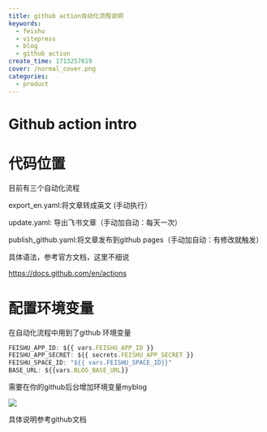 ```yaml
---
title: github action自动化流程说明
keywords:
  - feishu
  - vitepress
  - blog
  - github action
create_time: 1713257619
cover: /normal_cover.png
categories:
  - product
---
```



# Github action intro

 

# 代码位置 

目前有三个自动化流程

export_en.yaml:将文章转成英文 (手动执行）

update.yaml: 导出飞书文章（手动加自动：每天一次）

publish_github.yaml:将文章发布到github pages（手动加自动：有修改就触发）

具体语法，参考官方文档，这里不细说

https://docs.github.com/en/actions

# 配置环境变量

在自动化流程中用到了github 环境变量 

```ts
FEISHU_APP_ID: ${{ vars.FEISHU_APP_ID }}
FEISHU_APP_SECRET: ${{ secrets.FEISHU_APP_SECRET }}
FEISHU_SPACE_ID: "${{ vars.FEISHU_SPACE_ID}}"
BASE_URL: ${{vars.BLOG_BASE_URL}}
```

需要在你的github后台增加环境变量myblog

<img src="/assets/X7OibIoBYoQmVAx8rjPcjhTTnxb.png" src-width="828" src-height="515" align="center"/>

具体说明参考github文档

